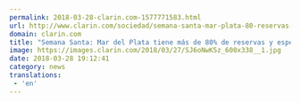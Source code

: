```yaml
---
permalink: 2018-03-28-clarin.com-1577771583.html
url: http://www.clarin.com/sociedad/semana-santa-mar-plata-80-reservas-esperan-ocupacion-record_0_SJX9XDK5z.html
domain: clarin.com
title: "Semana Santa: Mar del Plata tiene más de 80% de reservas y esperan una ocupación récord"
image: https://images.clarin.com/2018/03/27/SJ6oNwK5z_600x338__1.jpg
date: 2018-03-28 19:12:41
category: news
translations: 
 - 'en'
---
```


